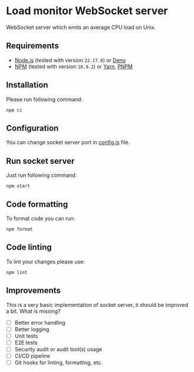 # Load monitor WebSocket server

WebSocket server which emits an average CPU load on Unix.

## Requirements

- [Node.js](https://nodejs.org) (tested with version `22.17.0`) or [Deno](https://deno.land/)
- [NPM](https://www.npmjs.com/) (tested with version `10.9.2`) or [Yarn](https://yarnpkg.com/), [PNPM](https://pnpm.js.org/)

## Installation

Please run following command:

```commandline
npm ci
```

## Configuration

You can change socket server port in [config.js](config.js) file.

## Run socket server

Just run following command:

```commandline
npm start
```

## Code formatting

To format code you can run:

```commandline
npm format
```

## Code linting

To lint your changes please use:

```commandline
npm lint
```

## Improvements

This is a very basic implementation of socket server, it should be improved a bit.
What is missing?

- [ ] Better error handling
- [ ] Better logging
- [ ] Unit tests
- [ ] E2E tests
- [ ] Security audit or audit tool(s) usage
- [ ] CI/CD pipeline
- [ ] Git hooks for linting, formatting, etc.
